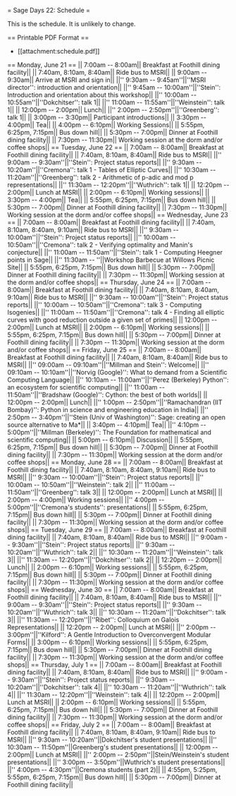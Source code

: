 = Sage Days 22: Schedule =

This is the schedule.  It is unlikely to change.

== Printable PDF Format ==

   * [[attachment:schedule.pdf]]


== Monday, June 21 ==
|| 7:00am -- 8:00am|| Breakfast at Foothill dining facility||
|| 7:40am, 8:10am, 8:40am|| Ride bus to MSRI||
|| 9:00am -- 9:30am|| Arrive at MSRI and sign in||
||'' 9:30am -- 9:45am''||''MSRI director'': introduction and orientation||
||'' 9:45am -- 10:00am''||''Stein'': Introduction and orientation about this workshop||
||'' 10:00am -- 10:55am''||''Dokchitser'': talk 1||
||'' 11:00am -- 11:55am''||''Weinstein'': talk 1||
|| 12:00pm -- 2:00pm|| Lunch||
||'' 2:00pm -- 2:50pm''||''Greenberg'': talk 1||
|| 3:00pm -- 3:30pm|| Participant introductions||
|| 3:30pm -- 4:00pm|| Tea||
|| 4:00pm -- 6:10pm|| Working Sessions||
|| 5:55pm, 6:25pm, 7:15pm|| Bus down hill||
|| 5:30pm -- 7:00pm|| Dinner at Foothill dining facility||
|| 7:30pm -- 11:30pm|| Working session at the dorm and/or coffee shops||
== Tuesday, June 22 ==
|| 7:00am -- 8:00am|| Breakfast at Foothill dining facility||
|| 7:40am, 8:10am, 8:40am|| Ride bus to MSRI||
||'' 9:00am -- 9:30am''||''Stein'': Project status reports||
||'' 9:30am -- 10:20am''||''Cremona'': talk 1 - Tables of Elliptic Curves||
||'' 10:30am -- 11:20am''||''Greenberg'': talk 2 - Arithmetic of p-adic and mod p representations||
||'' 11:30am -- 12:20pm''||''Wuthrich'': talk 1||
|| 12:20pm -- 2:00pm|| Lunch at MSRI||
|| 2:00pm -- 6:10pm|| Working sessions||
|| 3:30pm -- 4:00pm|| Tea||
|| 5:55pm, 6:25pm, 7:15pm|| Bus down hill||
|| 5:30pm -- 7:00pm|| Dinner at Foothill dining facility||
|| 7:30pm -- 11:30pm|| Working session at the dorm and/or coffee shops||
== Wednesday, June 23 ==
|| 7:00am -- 8:00am|| Breakfast at Foothill dining facility||
|| 7:40am, 8:10am, 8:40am, 9:10am|| Ride bus to MSRI||
||'' 9:30am -- 10:00am''||''Stein'': Project status reports||
||'' 10:00am -- 10:50am''||''Cremona'': talk 2 - Verifying optimality and Manin's conjecture||
||'' 11:00am -- 11:50am''||''Stein'': talk 1 - Computing Heegner points in Sage||
||'' 11:30am -- ''||Workshop Barbecue at Willows Picnic Site||
|| 5:55pm, 6:25pm, 7:15pm|| Bus down hill||
|| 5:30pm -- 7:00pm|| Dinner at Foothill dining facility||
|| 7:30pm -- 11:30pm|| Working session at the dorm and/or coffee shops||
== Thursday, June 24 ==
|| 7:00am -- 8:00am|| Breakfast at Foothill dining facility||
|| 7:40am, 8:10am, 8:40am, 9:10am|| Ride bus to MSRI||
||'' 9:30am -- 10:00am''||''Stein'': Project status reports||
||'' 10:00am -- 10:50am''||''Cremona'': talk 3 - Computing Isogenies||
||'' 11:00am -- 11:50am''||''Cremona'': talk 4 - Finding all elliptic curves with good reduction outside a given set of primes||
|| 12:00pm -- 2:00pm|| Lunch at MSRI||
|| 2:00pm -- 6:10pm|| Working sessions||
|| 5:55pm, 6:25pm, 7:15pm|| Bus down hill||
|| 5:30pm -- 7:00pm|| Dinner at Foothill dining facility||
|| 7:30pm -- 11:30pm|| Working session at the dorm and/or coffee shops||
== Friday, June 25 ==
|| 7:00am -- 8:00am|| Breakfast at Foothill dining facility||
|| 7:40am, 8:10am, 8:40am|| Ride bus to MSRI||
||'' 09:00am -- 09:10am''||''Millman and Stein'': Welcome||
||'' 09:10am -- 10:10am''||''Norvig (Google)'': What to demand from a Scientific Computing Language||
||'' 10:10am -- 11:00am''||''Perez (Berkeley) Python'': an ecosystem for scientific computing||
||'' 11:00am -- 11:50am''||''Bradshaw (Google)'': Cython: the best of both worlds||
|| 12:00pm -- 2:00pm||  Lunch||
||'' 1:00pm -- 2:50pm''||''Ramachandran (IIT Bombay)'': Python in science and engineering education in India||
||'' 2:50pm -- 3:40pm''||''Stein (Univ of Washington)'': Sage: creating an open source alternative to Ma*||
|| 3:40pm -- 4:10pm||  Tea||
||'' 4:10pm -- 5:00pm''||''Millman (Berkeley)'': The Foundation for mathematical and scientific computing||
|| 5:00pm -- 6:10pm||  Discussion||
|| 5:55pm, 6:25pm, 7:15pm|| Bus down hill||
|| 5:30pm -- 7:00pm|| Dinner at Foothill dining facility||
|| 7:30pm -- 11:30pm|| Working session at the dorm and/or coffee shops||
== Monday, June 28 ==
|| 7:00am -- 8:00am|| Breakfast at Foothill dining facility||
|| 7:40am, 8:10am, 8:40am, 9:10am|| Ride bus to MSRI||
||'' 9:30am -- 10:00am''||''Stein'': Project status reports||
||'' 10:00am -- 10:50am''||''Weinstein'': talk 2||
||'' 11:00am -- 11:50am''||''Greenberg'': talk 3||
|| 12:00pm -- 2:00pm|| Lunch at MSRI||
|| 2:00pm -- 4:00pm|| Working sessions||
||'' 4:00pm -- 5:00pm''||''Cremona's students'': presentations||
|| 5:55pm, 6:25pm, 7:15pm|| Bus down hill||
|| 5:30pm -- 7:00pm|| Dinner at Foothill dining facility||
|| 7:30pm -- 11:30pm|| Working session at the dorm and/or coffee shops||
== Tuesday, June 29 ==
|| 7:00am -- 8:00am|| Breakfast at Foothill dining facility||
|| 7:40am, 8:10am, 8:40am|| Ride bus to MSRI||
||'' 9:00am -- 9:30am''||''Stein'': Project status reports||
||'' 9:30am -- 10:20am''||''Wuthrich'': talk 2||
||'' 10:30am -- 11:20am''||''Weinstein'': talk 3||
||'' 11:30am -- 12:20pm''||''Dokchitser'': talk 2||
|| 12:20pm -- 2:00pm|| Lunch||
|| 2:00pm -- 6:10pm|| Working sessions||
|| 5:55pm, 6:25pm, 7:15pm|| Bus down hill||
|| 5:30pm -- 7:00pm|| Dinner at Foothill dining facility||
|| 7:30pm -- 11:30pm|| Working session at the dorm and/or coffee shops||
== Wednesday, June 30 ==
|| 7:00am -- 8:00am|| Breakfast at Foothill dining facility||
|| 7:40am, 8:10am, 8:40am|| Ride bus to MSRI||
||'' 9:00am -- 9:30am''||''Stein'': Project status reports||
||'' 9:30am -- 10:20am''||''Wuthrich'': talk 3||
||'' 10:30am -- 11:20am''||''Dokchitser'': talk 3||
||'' 11:30am -- 12:20pm''||''Ribet'': Colloquium on Galois Representations||
|| 12:20pm -- 2:00pm|| Lunch at MSRI||
||'' 2:00pm -- 3:00pm''||''Kilford'': A Gentle Introduction to Overconvergent Modular Forms||
|| 3:00pm -- 6:10pm|| Working sessions||
|| 5:55pm, 6:25pm, 7:15pm|| Bus down hill||
|| 5:30pm -- 7:00pm|| Dinner at Foothill dining facility||
|| 7:30pm -- 11:30pm|| Working session at the dorm and/or coffee shops||
== Thursday, July 1 ==
|| 7:00am -- 8:00am|| Breakfast at Foothill dining facility||
|| 7:40am, 8:10am, 8:40am|| Ride bus to MSRI||
||'' 9:00am -- 9:30am''||''Stein'': Project status reports||
||'' 9:30am -- 10:20am''||''Dokchitser'': talk 4||
||'' 10:30am -- 11:20am''||''Wuthrich'': talk 4||
||'' 11:30am -- 12:20pm''||''Weinstein'': talk 4||
|| 12:20pm -- 2:00pm|| Lunch at MSRI||
|| 2:00pm -- 6:10pm|| Working sessions||
|| 5:55pm, 6:25pm, 7:15pm|| Bus down hill||
|| 5:30pm -- 7:00pm|| Dinner at Foothill dining facility||
|| 7:30pm -- 11:30pm|| Working session at the dorm and/or coffee shops||
== Friday, July 2 ==
|| 7:00am -- 8:00am|| Breakfast at Foothill dining facility||
|| 7:40am, 8:10am, 8:40am, 9:10am|| Ride bus to MSRI||
||'' 9:30am -- 10:20am''||Dokchitser's student presentations||
||'' 10:30am -- 11:50pm''||Greenberg's student presentations||
|| 12:00pm -- 2:00pm|| Lunch at MSRI||
||'' 2:00pm -- 2:50pm''||Stein/Weinstein's student presentations||
||'' 3:00pm -- 3:50pm''||Wuthrich's student presentations||
||'' 4:00pm -- 4:30pm''||Cremona students (part 2)||
|| 4:55pm, 5:25pm, 5:55pm, 6:25pm, 7:15pm|| Bus down hill||
|| 5:30pm -- 7:00pm|| Dinner at Foothill dining facility||
